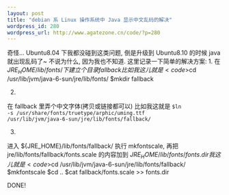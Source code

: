 ```yaml
--- 
layout: post
title: "debian 系 Linux 操作系统中 Java 显示中文乱码的解决"
wordpress_id: 280
wordpress_url: http://www.agatezone.cn/code/?p=280
---
```

奇怪... Ubuntu8.04 下我都没碰到这类问题, 倒是升级到 Ubuntu8.10 的时候 java 就出现乱码了~ 不说为什么, 因为我也不知道. 这里记录一下简单的解决方案:
1. 
在 ${JRE_HOME}/lib/fonts/ 下建立个目录 fallback
比如我这儿就是
<code>$cd /usr/lib/jvm/java-6-sun/jre/lib/fonts/
$mkdir fallback</code>

2.
在 fallback 里弄个中文字体(拷贝或链接都可以)
比如我这就是
<code>$ln -s /usr/share/fonts/truetype/arphic/uming.ttf /usr/lib/jvm/java-6-sun/jre/lib/fonts/fallback/</code>


3.
进入 ${JRE_HOME}/lib/fonts/fallback/ 执行 mkfontscale, 再把 jre/lib/fonts/fallback/fonts.scale 的内容加到 ${JRE_HOME}/lib/fonts/fonts.dir
我这儿就是
<code>$cd /usr/lib/jvm/java-6-sun/jre/lib/fonts/fallback/
$mkfontscale
$cd ..
$cat fallback/fonts.scale >> fonts.dir</code>

DONE!
